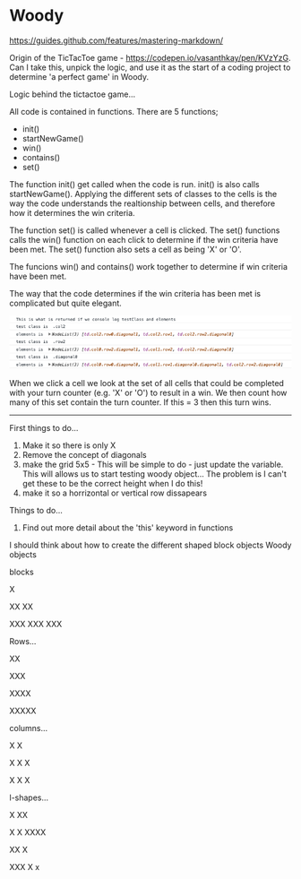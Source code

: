 # Woody

https://guides.github.com/features/mastering-markdown/

Origin of the TicTacToe game - https://codepen.io/vasanthkay/pen/KVzYzG. Can I take this, unpick the logic, and use it as the start of a coding project to determine 'a perfect game' in Woody. 

Logic behind the tictactoe game... 

All code is contained in functions. There are 5 functions;
- init()
- startNewGame()
- win()
- contains()
- set()

The function init() get called when the code is run. init() is also calls startNewGame(). Applying the different sets of classes to the cells is the way the code understands the realtionship between cells, and therefore how it determines the win criteria. 

The function set() is called whenever a cell is clicked. The set() functions calls the win() function on each click to determine if the win criteria have been met. The set() function also sets a cell as being 'X' or 'O'.  

The funcions win() and contains() work together to determine if win criteria have been met. 

The way that the code determines if the win criteria has been met is complicated but quite elegant.  

![console log output](./images/console-log-testClass-and-elements.png)

When we click a cell we look at the set of all cells that could be completed with your turn counter (e.g. 'X' or 'O') to result in a win. We then count how many of this set contain the turn counter. If this = 3 then this turn wins. 

**************************************************************************************************************


First things to do...
1. Make it so there is only X
2. Remove the concept of diagonals 
3. make the grid 5x5 - This will be simple to do - just update the variable. This will allows us to start testing woody object...
    The problem is I can't get these to be the correct height when I do this! 
4. make it so a horrizontal or vertical row dissapears 

Things to do...
1. Find out more detail about the 'this' keyword in functions


I should think about how to create the different shaped block objects 
Woody objects 

blocks

X

XX
XX

XXX
XXX
XXX

Rows... 

XX

XXX

XXXX

XXXXX

columns...

X
X

X
X
X

X
X
X

l-shapes... 

X
XX

X
X
XXXX

XX
 X

XXX
  X
  x


